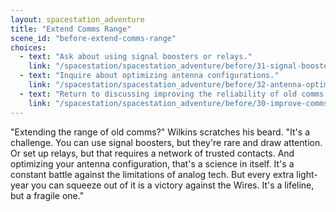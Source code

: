 ```yaml
---
layout: spacestation_adventure
title: "Extend Comms Range"
scene_id: "before-extend-comms-range"
choices:
  - text: "Ask about using signal boosters or relays."
    link: "/spacestation/spacestation_adventure/before/31-signal-boosters/"
  - text: "Inquire about optimizing antenna configurations."
    link: "/spacestation/spacestation_adventure/before/32-antenna-optimization/"
  - text: "Return to discussing improving the reliability of old comms."
    link: "/spacestation/spacestation_adventure/before/30-improve-comms-reliability/"
---
```


"Extending the range of old comms?" Wilkins scratches his beard. "It's a challenge. You can use signal boosters, but they're rare and draw attention. Or set up relays, but that requires a network of trusted contacts. And optimizing your antenna configuration, that's a science in itself. It's a constant battle against the limitations of analog tech. But every extra light-year you can squeeze out of it is a victory against the Wires. It's a lifeline, but a fragile one."
